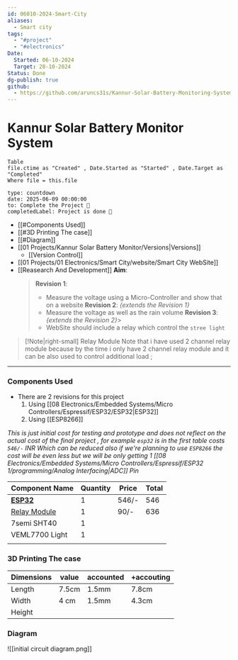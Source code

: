 ```yaml
---
id: 06010-2024-Smart-City
aliases:
  - Smart city
tags:
  - "#project"
  - "#electronics"
Date:
  Started: 06-10-2024
  Target: 28-10-2024
Status: Done
dg-publish: true
github:
  - https://github.com/aruncs31s/Kannur-Solar-Battery-Monitoring-System
---
```


# Kannur Solar Battery Monitor System

```dataview
Table
file.ctime as "Created" , Date.Started as "Started" , Date.Target as "Completed"
Where file = this.file
```

```widgets
type: countdown
date: 2025-06-09 00:00:00
to: Complete the Project 🎉
completedLabel: Project is done 🎉
```

- [[#Components Used]]
- [[#3D Printing The case]]
- [[#Diagram]]
- [[01 Projects/Kannur Solar Battery Monitor/Versions|Versions]]
  - [[Version Control]]
- [[01 Projects/01 Electronics/Smart City/website/Smart City WebSite]]
- [[Reasearch And Development]]
  **Aim**:
  > **Revision 1**:
  >
  > - Measure the voltage using a Micro-Controller and show that on a website
  >   **Revision 2**:
  >   _{extends the Revision 1}_
  > - Measure the voltage as well as the rain volume
  >   **Revision 3**:
  >   _{extends the Revision 2}_>
  > - WebSite should include a relay which control the `stree light `

> [!Note|right-small] Relay Module
> Note that i have used 2 channel relay module because by the time i only have 2 channel relay module and it can be also used to control additional load ;

---

### Components Used

- There are 2 revisions for this project
  1. Using [[08 Electronics/Embedded Systems/Micro Controllers/Espressif/ESP32/ESP32|ESP32]]
  2. Using [[ESP8266]]

_This is just initial cost for testing and prototype and does not reflect on the actual cost of the final project , for example `esp32` is in the first table costs `546/-` INR Which can be reduced also if we're planning to use `ESP8266` the cost will be even less but we will be only getting 1 [[08 Electronics/Embedded Systems/Micro Controllers/Espressif/ESP32 1/programming/Analog Interfacing|ADC]] Pin_

| Component Name                                                                                      | Quantity | Price | Total |
| --------------------------------------------------------------------------------------------------- | -------- | ----- | ----- |
| **[ESP32](https://www.amazon.in/Easy-Electronics-Development-Bluetooth-Consumption/dp/B07TYCFX5C)** | 1        | 546/- | 546   |
| [Relay Module](https://amzn.in/d/abbcGc6)                                                           | 1        | 90/-  | 636   |
| 7semi SHT40                                                                                         | 1        |       |       |
| VEML7700 Light                                                                                      | 1        |       |       |
|                                                                                                     |          |       |       |

### 3D Printing The case

| Dimensions | value | accounted | +accouting |
| ---------- | ----- | --------- | ---------- |
| Length     | 7.5cm | 1.5mm     | 7.8cm      |
| Width      | 4 cm  | 1.5mm     | 4.3cm      |
| Height     |       |           |            |

### Diagram

![[initial circuit diagram.png]]
